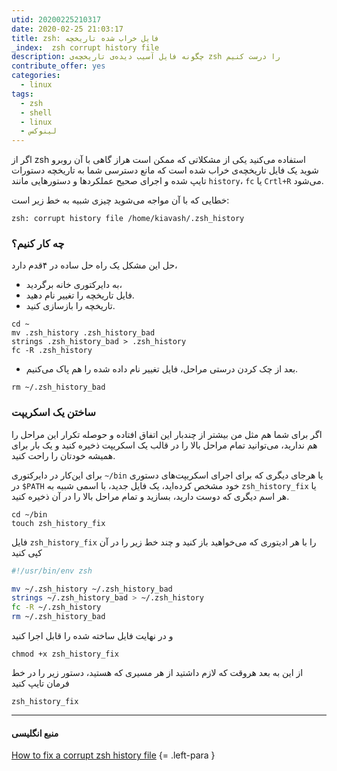 ```yaml
---
utid: 20200225210317
date: 2020-02-25 21:03:17
title: zsh: فایل خراب شده‌ تاریخچه
_index:  zsh corrupt history file
description: چگونه فایل آسیب دیده‌ی تاریخچه‌ی zsh را درست کنیم
contribute_offer: yes
categories:
  - linux
tags:
  - zsh
  - shell
  - linux
  - لینوکس
---
```

اگر از zsh استفاده می‌کنید یکی از مشکلاتی که ممکن است هراز گاهی با آن روبرو شوید یک فایل تاریخچه‌ی خراب شده است که مانع دسترسی شما به تاریخچه دستورات تایپ شده و اجرای صحیح عملکردها و دستورهایی مانند `history`، `fc` یا `Crtl+R` می‌شود.

خطایی که با آن مواجه می‌شوید چیزی شبیه به خط زیر است:

	zsh: corrupt history file /home/kiavash/.zsh_history

### چه کار کنیم؟

حل این مشکل یک راه  حل ساده در ۴قدم دارد،

- به دایرکتوری خانه برگردید،
- فایل تاریخچه را تغییر نام دهید.
- تاریخچه را بازسازی کنید.

```
cd ~
mv .zsh_history .zsh_history_bad
strings .zsh_history_bad > .zsh_history
fc -R .zsh_history
```

- بعد از چک کردن درستی مراحل، فایل تغییر نام داده شده را هم پاک می‌کنیم.

```
rm ~/.zsh_history_bad
```

### ساختن یک اسکریپت

اگر برای شما هم مثل من بیشتر از چندبار این اتفاق افتاده و حوصله تکرار این مراحل را هم ندارید، می‌توانید تمام مراحل بالا را در قالب یک اسکریپت ذخیره کنید و یک بار برای همیشه خودتان را راحت کنید.

برای این‌کار در دایرکتوری `~/bin` یا هرجای دیگری که برای اجرای اسکریپت‌های دستوری در `$PATH` خود مشخص کرده‌اید، یک فایل جدید، با اسمی شبیه به `zsh_history_fix` یا هر اسم دیگری که دوست دارید، بسازید و تمام مراحل بالا را در آن ذخیره کنید.


	cd ~/bin
	touch zsh_history_fix

فایل `zsh_history_fix` را با هر ادیتوری که می‌خواهید باز کنید و چند خط‌ زیر را در آن کپی کنید

```zsh
#!/usr/bin/env zsh

mv ~/.zsh_history ~/.zsh_history_bad
strings ~/.zsh_history_bad > ~/.zsh_history
fc -R ~/.zsh_history
rm ~/.zsh_history_bad
```

و در نهایت فایل ساخته شده را قابل اجرا کنید

	chmod +x zsh_history_fix

از این به بعد هروقت که لازم داشتید از هر مسیری که هستید، دستور زیر را در خط فرمان تایپ کنید

	zsh_history_fix

* * *

#### منبع انگلیسی

[How to fix a corrupt zsh history file](https://shapeshed.com/zsh-corrupt-history-file/)
{= .left-para }
